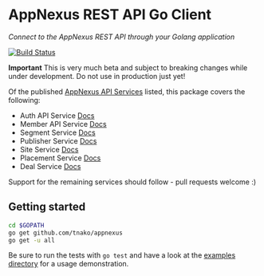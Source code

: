 AppNexus REST API Go Client
===========================
*Connect to the AppNexus REST API through your Golang application*

[![Build Status](https://travis-ci.org/tnako/appnexus.svg?branch=master)](https://travis-ci.org/tnako/appnexus)

**Important** This is very much beta and subject to breaking changes while under development. Do not use in production just yet!

Of the published [AppNexus API Services](https://wiki.appnexus.com/display/adnexusdocumentation/API+Services) listed, this package covers the following:

* Auth API Service [Docs](https://wiki.appnexus.com/display/adnexusdocumentation/Auth+API+Service)
* Member API Service [Docs](https://wiki.appnexus.com/display/adnexusdocumentation/Member+Service)
* Segment Service [Docs](https://wiki.appnexus.com/display/adnexusdocumentation/Segment+Service)
* Publisher Service [Docs](https://wiki.appnexus.com/display/api/Publisher+Service)
* Site Service [Docs](https://wiki.appnexus.com/display/api/Site+Service)
* Placement Service [Docs](https://wiki.appnexus.com/display/api/Placement+Service)
* Deal Service [Docs](https://wiki.appnexus.com/display/api/Deal+Service)

Support for the remaining services should follow - pull requests welcome :)

Getting started
--------------
```Bash
cd $GOPATH
go get github.com/tnako/appnexus
go get -u all
```

Be sure to run the tests with `go test` and have a look at the [examples directory](./examples/) for a usage demonstration.

